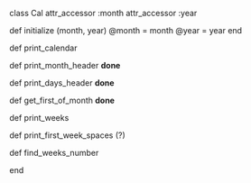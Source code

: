 class Cal
  attr_accessor :month
  attr_accessor :year

  def initialize (month, year)
    @month = month
    @year = year
  end

  def print_calendar

  def print_month_header **done**

  def print_days_header **done**

  def get_first_of_month **done**

  def print_weeks

  def print_first_week_spaces (?)

  def find_weeks_number

end
